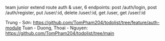 team junior extend route auth & user, 6 endpoints: post /auth/login, post /auth/register, put /user/:id, delete /user/:id, get /user, get /user/:id

Trung - Sơn: https://github.com/TomPham204/todolist/tree/feature/auth-module
Tuan - Duong, Thoai - Nguyen: https://github.com/TomPham204/todolist/tree/main
